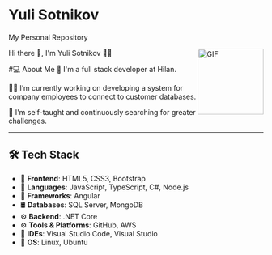 # Yuli Sotnikov
My Personal Repository

<img align="right" alt="GIF" height="130px" img src="https://i.giphy.com/media/v1.Y2lkPTc5MGI3NjExNHRnZ2FxMWdhOXR3MXgyYmJ3d2xqeGs0eWI2dm9iZW95OTQybXpoaSZlcD12MV9pbnRlcm5hbF9naWZfYnlfaWQmY3Q9Zw/NytMLKyiaIh6VH9SPm/giphy.gif">

Hi there 👋, I'm Yuli Sotnikov 👨‍💻

#💻 About Me
💼 I'm a full stack developer at Hilan.

🐱‍🏍 I’m currently working on developing a system for company employees to connect to customer databases.

💪 I'm self-taught and continuously searching for greater challenges.

---

## 🛠 Tech Stack
* 🎨 **Frontend**: HTML5, CSS3, Bootstrap
* 🧰 **Languages**: JavaScript, TypeScript, C#, Node.js
* 🧰 **Frameworks**: Angular
* 🛢 **Databases**: SQL Server, MongoDB
* ⚙️ **Backend**: .NET Core
* ⚙️ **Tools & Platforms**: GitHub, AWS
* 🔧 **IDEs**: Visual Studio Code, Visual Studio
* 🔧 **OS**: Linux, Ubuntu
